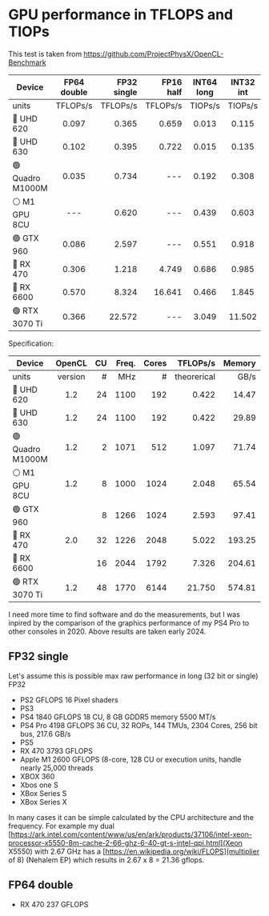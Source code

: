 # GPU performance in TFLOPS and TIOPs

This test is taken from https://github.com/ProjectPhysX/OpenCL-Benchmark 

| Device           | FP64<br>double | FP32<br>single | FP16<br>half | INT64<br>long | INT32<br>int | INT16<br>short | INT8<br>char |
|------------------|:--------:|---------:|---------:|:-------:|:-------:|:-------:|:-------:|
| units            | TFLOPs/s | TFLOPs/s | TFLOPs/s | TIOPs/s | TIOPs/s | TIOPs/s | TIOPs/s |
| 🔵 UHD 620       |   0.097  |   0.365  |   0.659  |  0.013  |  0.115  |  0.642  |  0.129  |
| 🔵 UHD 630       |   0.102  |   0.395  |   0.722  |  0.015  |  0.135  |  0.782  |  0.136  |
| 🟢 Quadro M1000M |   0.035  |   0.734  |   ---    |  0.192  |  0.308  |  1.071  |  1.087  |
| ⚪ M1 GPU 8CU    |    ---   |   0.620  |   ---    |  0.439  |  0.603  |  0.645  |  0.638  |
| 🟢 GTX 960       |   0.086  |   2.597  |   ---    |  0.551  |  0.918  |  2.649  |  2.652  |
| 🔴 RX 470        |   0.306  |   1.218  |   4.749  |  0.686  |  0.985  |  1.920  |  1.914  |
| 🔴 RX 6600       |   0.570  |   8.324  |  16.641  |  0.466  |  1.845  |  7.498  |  5.564  |
| 🟢 RTX 3070 Ti   |   0.366  |  22.572  |   ---    |  3.049  | 11.502  |  9.993  |  8.681  |

Specification:

| Device           | OpenCL | CU | Freq. | Cores | TFLOPs/s | Memory |  PCIe |
|------------------|:------:|---:|------:|------:|---------:|-------:|------:|
| units            | version | # |   MHz |   # | theorerical | GB/s  |  GB/s |
| 🔵 UHD 620       |   1.2  | 24 |  1100 |   192 |    0.422 |  14.47 |  6.28 |
| 🔵 UHD 630       |   1.2  | 24 |  1100 |   192 |    0.422 |  29.89 | 14.12 |
| 🟢 Quadro M1000M |   1.2  |  2 |  1071 |   512 |    1.097 |  71.74 |  6.35 |
| ⚪ M1 GPU 8CU    |   1.2  |  8 |  1000 |  1024 |    2.048 |  65.54 | 18.28 |
| 🟢 GTX 960       |        |  8 |  1266 |  1024 |    2.593 |  97.41 |  6.91 |
| 🔴 RX 470        |   2.0  | 32 |  1226 |  2048 |    5.022 | 193.25 |  4.63 |
| 🔴 RX 6600       |        | 16 |  2044 |  1792 |    7.326 | 204.61 |  4.57 |
| 🟢 RTX 3070 Ti   |   1.2  | 48 |  1770 |  6144 |   21.750 | 574.81 |  8.76 |

I need more time to find software and do the measurements, but I was inpired by the comparison of the graphics performance of my PS4 Pro to other consoles in 2020. Above results are taken early 2024.

## FP32 single

Let's assume this is possible max raw performance in long (32 bit or single) FP32

- PS2			GFLOPS 		16 Pixel shaders
- PS3
- PS4 		1840 GFLOPS		18 CU, 8 GB GDDR5 memory 5500 MT/s
- PS4 Pro	4198 GFLOPS		36 CU, 32 ROPs, 144 TMUs, 2304 Cores, 256 bit bus, 217.6 GB/s
- PS5
- RX 470 	3793 GFLOPS
- Apple M1 	2600 GFLOPS (8-core, 128 CU or execution units, handle nearly 25,000 threads
- XBOX 360
- Xbos one S 
- XBox Series S 
- XBox Series X 

In many cases it can be simple calculated by the CPU architecture and the frequency. For example my dual [https://ark.intel.com/content/www/us/en/ark/products/37106/intel-xeon-processor-x5550-8m-cache-2-66-ghz-6-40-gt-s-intel-qpi.html](Xeon X5550) with 2.67 GHz has a [https://en.wikipedia.org/wiki/FLOPS](multiplier of 8) (Nehalem EP) which results in 2.67 x 8 = 21.36 gflops.

## FP64 double

- RX 470 	237 GFLOPS

